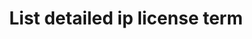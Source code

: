 ---
title: List detailed ip license term
excerpt: Retrieve detailed IP License Terms associated with list of IP ID
api:
  file: temp_swagger.json
  operationId: post_api-v3-detailed-ip-license-terms
hidden: false
---